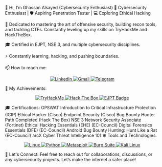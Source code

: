 👋 Hi, I’m Ghassan Alsayed (Cybersecurity Enthusiast)
🔐 Cybersecurity Enthusiast | 🛡️ Aspiring Penetration Tester | 💻 Exploring Ethical Hacking

🚀 Dedicated to mastering the art of offensive security, building recon tools, and tackling CTFs. Constantly leveling up my skills on TryHackMe and HackTheBox.

🎓 Certified in EJPT, NSE 3, and multiple cybersecurity disciplines.

⚡ Constantly learning, hacking, and pushing boundaries.

📫 How to reach me:
<p align="center"> <a href="https://www.linkedin.com/in/ghaalsayed/"> <img alt="LinkedIn" src="https://img.shields.io/badge/LinkedIn-0077B5?style=for-the-badge&logo=linkedin&logoColor=white"> </a> <a href="mailto:your-email@example.com"> <img alt="Gmail" src="https://img.shields.io/badge/Gmail-D14836?style=for-the-badge&logo=gmail&logoColor=white"> </a> <a href="https://t.me/your-telegram-handle"> <img alt="Telegram" src="https://img.shields.io/badge/-Telegram-1ca0f1?style=for-the-badge&logo=telegram&logoColor=white"> </a> </p>
🏅 My Achievements:
<p align="center"> <a href="https://tryhackme.com/p/ahmed.munir"> <img src="https://tryhackme-badges.s3.amazonaws.com/ahmed.munir.png" alt="TryHackMe"> </a> <a href="https://www.hackthebox.com/home/users/profile/308067"> <img src="https://www.hackthebox.com/badge/url/your-badge" alt="Hack The Box"> </a> <a href="https://academy.hackthebox.com/achievement/badge/e38e8f2d-5f94-11ef-864f-bea50ffe6cb4"> <img src="https://api.accredible.com/v1/frontend/credential_website_embed_image/badge/81816465" alt="EJPT Badge"> </a> </p>
🎓 Certifications:
OPSWAT Introduction to Critical Infrastructure Protection (ICIP)
Ethical Hacker (Cisco)
Endpoint Security (Cisco)
Bug Bounty Hunter Path Completed (Hack The Box)
NSE 3 Network Security Associate (Fortinet)
Ethical Hacking Essentials (EHE) (EC-Council)
Digital Forensics Essentials (DFE) (EC-Council)
Android Bug Bounty Hunting: Hunt Like a Rat (EC-Council)
arcX Cyber Threat Intelligence 101
⚙️ Tools and Technologies:
<p align="center"> <a href="#"> <img alt="Linux" src="https://img.shields.io/badge/Linux-FCC624?style=for-the-badge&logo=linux&logoColor=black"> </a> <a href="#"> <img alt="Python" src="https://img.shields.io/badge/Python-3776AB?style=for-the-badge&logo=python&logoColor=white"> </a> <a href="#"> <img alt="Metasploit" src="https://img.shields.io/badge/Metasploit-%23E23237?style=for-the-badge&logo=metasploit&logoColor=white"> </a> <a href="#"> <img alt="Burp Suite" src="https://img.shields.io/badge/Burp_Suite-F11D2D?style=for-the-badge&logo=burp-suite&logoColor=white"> </a> <a href="#"> <img alt="Kali Linux" src="https://img.shields.io/badge/Kali_Linux-557C93?style=for-the-badge&logo=kali-linux&logoColor=white"> </a> </p>
💬 Let's Connect!
Feel free to reach out for collaborations, discussions, or any cybersecurity projects. Let’s make the internet a safer place!

